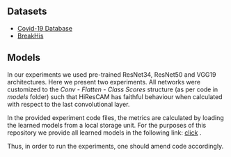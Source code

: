 ## Datasets
<!--- - [CRC](https://zenodo.org/record/1214456#.ZHIpcHZBzIU) -->
- [Covid-19 Database](https://www.kaggle.com/datasets/tawsifurrahman/covid19-radiography-database)
- [BreakHis](https://www.kaggle.com/datasets/ambarish/breakhis)
<!--- - [HAM10000](https://www.kaggle.com/datasets/kmader/skin-cancer-mnist-ham10000) -->

## Models
In our experiments we used pre-trained ResNet34, ResNet50 and VGG19 architectures. Here we present two experiments.
All networks were customized to the *Conv - Flatten - Class Scores* structure (as per code in *models* folder)
such that HiResCAM has faithful behaviour when calculated with respect to the last convolutional layer. 

In the provided experiment code files, the metrics are calculated by loading the learned models from a local storage unit.
For the purposes of this repository we provide all learned models in the following link: [click](https://drive.google.com/drive/folders/1C3HEjan2q0ylDVwS3lMxgtwxLJXnxGZh?usp=sharing) .

Thus, in order to run the experiments, one should amend code accordingly.
